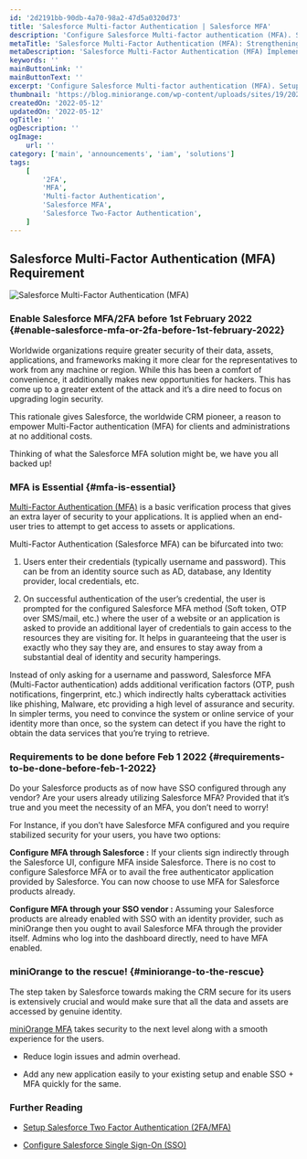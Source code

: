 ```yaml
---
id: '2d2191bb-90db-4a70-98a2-47d5a0320d73'
title: 'Salesforce Multi-factor Authentication | Salesforce MFA'
description: 'Configure Salesforce Multi-factor authentication (MFA). Setup MFA for all your web &amp; SaaS Apps including Salesforce for authorized network users.'
metaTitle: 'Salesforce Multi-Factor Authentication (MFA): Strengthening Your Security'
metaDescription: 'Salesforce Multi-Factor Authentication (MFA) Implementation: Secure Your Network Users and Web Apps.'
keywords: ''
mainButtonLink: ''
mainButtonText: ''
excerpt: 'Configure Salesforce Multi-factor authentication (MFA). Setup MFA for all your web &amp; SaaS Apps including Salesforce for authorized network users.'
thumbnail: 'https://blog.miniorange.com/wp-content/uploads/sites/19/2022/01/salesforce-mfa.webp'
createdOn: '2022-05-12'
updatedOn: '2022-05-12'
ogTitle: ''
ogDescription: ''
ogImage:
    url: ''
category: ['main', 'announcements', 'iam', 'solutions']
tags:
    [
        '2FA',
        'MFA',
        'Multi-factor Authentication',
        'Salesforce MFA',
        'Salesforce Two-Factor Authentication',
    ]
---
```


## Salesforce Multi-Factor Authentication (MFA) Requirement

![Salesforce Multi-Factor Authentication (MFA)](https://blog.miniorange.com/wp-content/uploads/sites/19/2022/01/salesforce-mfa.webp)

### Enable Salesforce MFA/2FA before 1st February 2022 {#enable-salesforce-mfa-or-2fa-before-1st-february-2022}

Worldwide organizations require greater security of their data, assets, applications, and frameworks making it more clear for the representatives to work from any machine or region. While this has been a comfort of convenience, it additionally makes new opportunities for hackers. This has come up to a greater extent of the attack and it’s a dire need to focus on upgrading login security.

This rationale gives Salesforce, the worldwide CRM pioneer, a reason to empower Multi-Factor authentication (MFA) for clients and administrations at no additional costs.

Thinking of what the Salesforce MFA solution might be, we have you all backed up!

### MFA is Essential {#mfa-is-essential}

[Multi-Factor Authentication (MFA)](https://blog.miniorange.com/what-is-multi-factor-authentication-mfa) is a basic verification process that gives an extra layer of security to your applications. It is applied when an end-user tries to attempt to get access to assets or applications.

Multi-Factor Authentication (Salesforce MFA) can be bifurcated into two:

1. Users enter their credentials (typically username and password). This can be from an identity source such as AD, database, any Identity provider, local credentials, etc.

2. On successful authentication of the user’s credential, the user is prompted for the configured Salesforce MFA method (Soft token, OTP over SMS/mail, etc.) where the user of a website or an application is asked to provide an additional layer of credentials to gain access to the resources they are visiting for. It helps in guaranteeing that the user is exactly who they say they are, and ensures to stay away from a substantial deal of identity and security hamperings.

Instead of only asking for a username and password, Salesforce MFA (Multi-Factor authentication) adds additional verification factors (OTP, push notifications, fingerprint, etc.) which indirectly halts cyberattack activities like phishing, Malware, etc providing a high level of assurance and security. In simpler terms, you need to convince the system or online service of your identity more than once, so the system can detect if you have the right to obtain the data services that you’re trying to retrieve.

### Requirements to be done before Feb 1 2022 {#requirements-to-be-done-before-feb-1-2022}

Do your Salesforce products as of now have SSO configured through any vendor? Are your users already utilizing Salesforce MFA? Provided that it’s true and you meet the necessity of an MFA, you don’t need to worry!

For Instance, if you don’t have Salesforce MFA configured and you require stabilized security for your users, you have two options:

**Configure MFA through Salesforce :** If your clients sign indirectly through the Salesforce UI, configure MFA inside Salesforce. There is no cost to configure Salesforce MFA or to avail the free authenticator application provided by Salesforce. You can now choose to use MFA for Salesforce products already.

**Configure MFA through your SSO vendor :** Assuming your Salesforce products are already enabled with SSO with an identity provider, such as miniOrange then you ought to avail Salesforce MFA through the provider itself. Admins who log into the dashboard directly, need to have MFA enabled.

### miniOrange to the rescue! {#miniorange-to-the-rescue}

The step taken by Salesforce towards making the CRM secure for its users is extensively crucial and would make sure that all the data and assets are accessed by genuine identity.

[miniOrange MFA](<https://www.miniorange.com/two-factor-authentication-(2fa)>) takes security to the next level along with a smooth experience for the users.

-   Reduce login issues and admin overhead.

-   Add any new application easily to your existing setup and enable SSO + MFA quickly for the same.

### Further Reading

-   [Setup Salesforce Two Factor Authentication (2FA/MFA)](https://www.miniorange.com/salesforce-two-factor-authentication-2fa)

-   [Configure Salesforce Single Sign-On (SSO)](<https://www.miniorange.com/salesforce-single-sign-on-(sso)>)
